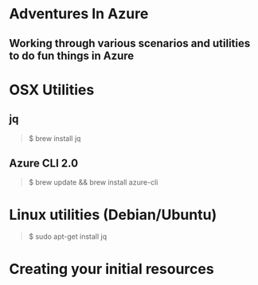 # Adventures In Azure
## Working through various scenarios and utilities to do fun things in Azure


# OSX Utilities

## jq

> $ brew install jq

## Azure CLI 2.0

> $ brew update && brew install azure-cli


# Linux utilities (Debian/Ubuntu)

> $ sudo apt-get install jq

# Creating your initial resources




